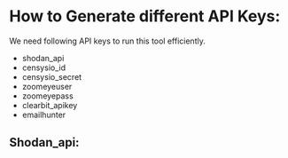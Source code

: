 <h1>How to Generate different API Keys:</h1>

We need following API keys to run this tool efficiently.
<ul><li>shodan_api</li>
<li>censysio_id</li>
<li>censysio_secret</li>
<li>zoomeyeuser</li>
<li>zoomeyepass</li>
<li>clearbit_apikey</li>
<li>emailhunter</li></ul>

<h2>Shodan_api:</h2>
